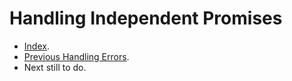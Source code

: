 # Handling Independent Promises #

- [Index](../).
- [Previous Handling Errors](./HandlingErrors).
- Next still to do.
